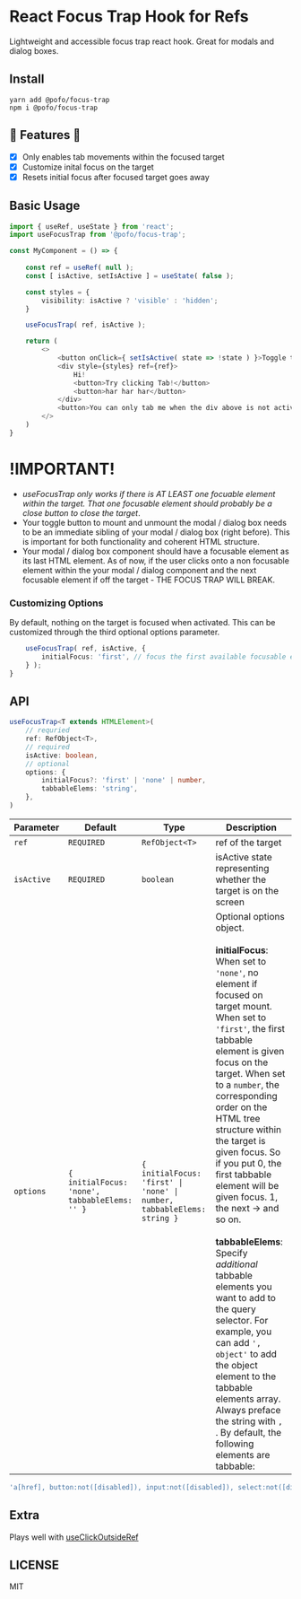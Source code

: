 # React Focus Trap Hook for Refs
Lightweight and accessible focus trap react hook. Great for modals and dialog boxes.

## Install
```
yarn add @pofo/focus-trap
npm i @pofo/focus-trap
```

## 🚀 Features 🚀
* [x] Only enables tab movements within the focused target
* [x] Customize inital focus on the target
* [x] Resets initial focus after focused target goes away

## Basic Usage
```typescript
import { useRef, useState } from 'react';
import useFocusTrap from '@pofo/focus-trap';

const MyComponent = () => {
    
    const ref = useRef( null );
    const [ isActive, setIsActive ] = useState( false );

    const styles = {
        visibility: isActive ? 'visible' : 'hidden';
    }

    useFocusTrap( ref, isActive );

    return (
        <>
            <button onClick={ setIsActive( state => !state ) }>Toggle the div below!</button>
            <div style={styles} ref={ref}>
                Hi!
                <button>Try clicking Tab!</button>
                <button>har har har</button>
            </div>
            <button>You can only tab me when the div above is not active!</button>
        </>
    )
}
```

# !IMPORTANT!
- *useFocusTrap only works if there is AT LEAST one focuable element within the target. That one focusable element should probably be a close button to close the target*.
- Your toggle button to mount and unmount the modal / dialog box needs to be an immediate sibling of your modal / dialog box (right before). This is important for both functionality and coherent HTML structure.
- Your modal / dialog box component should have a focusable element as its last HTML element. As of now, if the user clicks onto a non focusable element within the your modal / dialog component and the next focusable element if off the target - THE FOCUS TRAP WILL BREAK.

### Customizing Options
By default, nothing on the target is focused when activated. This can be customized through the third optional options parameter.

```typescript
    useFocusTrap( ref, isActive, {
        initialFocus: 'first', // focus the first available focusable element on the target
    } );
}
```

## API
```typescript
useFocusTrap<T extends HTMLElement>(
    // requried
    ref: RefObject<T>,
    // required
    isActive: boolean,
    // optional
    options: {
        initialFocus?: 'first' | 'none' | number,
        tabbableElems: 'string',
    },
)
```

| Parameter | Default | Type | Description |
| ----------- | ----------- | ----------- | ----------- |
| `ref` | `REQUIRED` | `RefObject<T>` | ref of the target | 
`isActive` | `REQUIRED` | `boolean` | isActive state representing whether the target is on the screen |
`options` | `{ initialFocus: 'none', tabbableElems: '' }` | `{ initialFocus: 'first' \| 'none' \| number, tabbableElems: string }` | Optional options object.<br/><br/> **initialFocus**: When set to `'none'`, no element if focused on target mount. When set to `'first'`, the first tabbable element is given focus on the target. When set to a `number`, the corresponding order on the HTML tree structure within the target is given focus. So if you put 0, the first tabbable element will be given focus. 1, the next -> and so on.<br/><br/> **tabbableElems**: Specify *additional* tabbable elements you want to add to the query selector. For example, you can add `', object'` to add the object element to the tabbable elements array. Always preface the string with `, `. By default, the following elements are tabbable:
```typescript
'a[href], button:not([disabled]), input:not([disabled]), select:not([disabled]), textarea:not([disabled]), area[href], form, audio[controls], video[controls], [tabindex="0"]'
```

## Extra
Plays well with [useClickOutsideRef](https://github.com/pofoo/click-outside)

## LICENSE
MIT